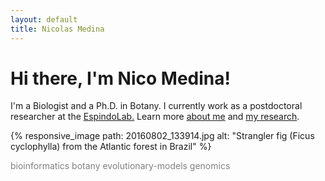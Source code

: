```yaml
---
layout: default
title: Nicolas Medina
---
```

# Hi there, I'm Nico Medina!

I'm a Biologist and a Ph.D. in Botany. I currently work as a postdoctoral researcher at the [EspindoLab.](https://espindolab.weebly.com/) Learn more [about me](/about) and [my research](/research).

{% responsive_image path: 20160802_133914.jpg alt: "Strangler fig (Ficus cyclophylla) from the Atlantic forest in Brazil" %}

<span style="color:gray">bioinformatics botany evolutionary-models genomics</span>

